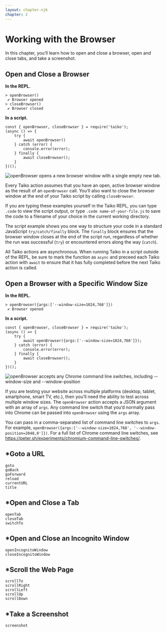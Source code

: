 ```yaml
---
layout: chapter.njk
chapter: 2
---
```


Working with the Browser
========================

In this chapter, you’ll learn how to open and close a browser, open and
close tabs, and take a screenshot.

Open and Close a Browser
------------------------

**In the REPL.**

    > openBrowser()
     ✔ Browser opened
    > closeBrowser()
     ✔ Browser closed

**In a script.**

    const { openBrowser, closeBrowser } = require('taiko');
    (async () => {
        try {
            await openBrowser()
        } catch (error) {
            console.error(error);
        } finally {
            await closeBrowser();
        }
    })();

![`openBrowser` opens a new browser window with a single empty new
tab.](../assets/images/section_open_and_close_a_browser.png)

Every Taiko action assumes that you have an open, active browser window
as the result of an `openBrowser` call. You’ll also want to close the
browser window at the end of your Taiko script by calling
`closeBrowser`.

If you are typing these examples yourself in the Taiko REPL, you can
type `.code` to view the script output, or type
`.code name-of-your-file.js` to save the code to a filename of your
choice in the current working directory.

The script example shows you one way to structure your code in a
standard JavaScript `try/catch/finally` block. The `finally` block
ensures that the browser window closes at the end of the script run,
regardless of whether the run was successful (`try`) or encountered
errors along the way (`catch`).

All Taiko actions are asynchronous. When running Taiko in a script
outside of the REPL, be sure to mark the function as `async` and preceed
each Taiko action with `await` to ensure that it has fully completed
before the next Taiko action is called.

Open a Browser with a Specific Window Size
------------------------------------------

**In the REPL.**

    > openBrowser({args:['--window-size=1024,768']})
     ✔ Browser opened

**In a script.**

    const { openBrowser, closeBrowser } = require('taiko');
    (async () => {
        try {
            await openBrowser({args:['--window-size=1024,768']});
        } catch (error) {
            console.error(error);
        } finally {
            await closeBrowser();
        }
    })();

![`openBrowser` accepts any Chrome command line switches, including
`--window-size` and
`--window-position`](../assets/images/section_open_and_close_a_browser.png)

If you are testing your website across multiple platforms (desktop,
tablet, smartphone, smart TV, etc.), then you’ll need the ability to
test across multiple window sizes. The `openBrowser` action accepts a
JSON argument with an array of `args`. Any command line switch that
you’d normally pass into Chrome can be passed into `openBrowser` using
the `args` array.

You can pass in a comma-separated list of command line switches to
`args`. For example,
`openBrowser({args:['--window-size=1024,768', '--window-position=2048,0']})`.
For a full list of Chrome command line switches, see
<https://peter.sh/experiments/chromium-command-line-switches/>.

\*Goto a URL
------------

    goto
    goBack
    goForward
    reload
    currentURL
    title

\*Open and Close a Tab
----------------------

    openTab
    closeTab
    switchTo

\*Open and Close an Incognito Window
------------------------------------

    openIncognitoWindow
    closeIncognitoWindow

\*Scroll the Web Page
---------------------

    scrollTo
    scrollRight
    scrollLeft
    scrollUp
    scrollDown

\*Take a Screenshot
-------------------

    screenshot
